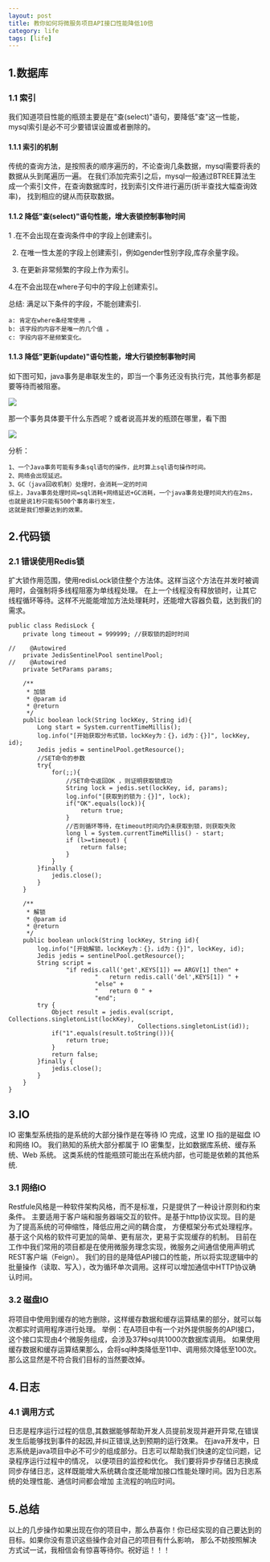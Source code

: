 ```yaml
---
layout: post
title: 教你如何将微服务项目API接口性能降低10倍
category: life
tags: [life]
---
```

 
## 1.数据库
### 1.1 索引
   我们知道项目性能的瓶颈主要是在"查(select)"语句，要降低"查"这一性能，mysql索引是必不可少要错误设置或者删除的。
   
#### 1.1.1 索引的机制
   传统的查询方法，是按照表的顺序遍历的，不论查询几条数据，mysql需要将表的数据从头到尾遍历一遍。
在我们添加完索引之后，mysql一般通过BTREE算法生成一个索引文件，在查询数据库时，找到索引文件进行遍历(折半查找大幅查询效率)，
找到相应的键从而获取数据。

#### 1.1.2 降低"查(select)"语句性能，增大表锁控制事物时间

1 .在不会出现在查询条件中的字段上创建索引。 

2. 在唯一性太差的字段上创建索引，例如gender性别字段,库存余量字段。

3. 在更新非常频繁的字段上作为索引。

4.在不会出现在where子句中的字段上创建索引。

总结: 满足以下条件的字段，不能创建索引.

    a: 肯定在where条经常使用 。
    b: 该字段的内容不是唯一的几个值 。
    c: 字段内容不是频繁变化。
    
#### 1.1.3 降低"更新(update)"语句性能，增大行锁控制事物时间

如下图可知，java事务是串联发生的，即当一个事务还没有执行完，其他事务都是要等待而被阻塞。

![](https://ziyekudeng.github.io/assets/images/2019/1027/high-concurrency-optimization-analysis/1.png) 

那一个事务具体要干什么东西呢？或者说高并发的瓶颈在哪里，看下图

![](https://ziyekudeng.github.io/assets/images/2019/1027/high-concurrency-optimization-analysis/2.png) 

分析：

    1、一个Java事务可能有多条sql语句的操作，此时算上sql语句操作时间。
    2、网络会出现延迟。
    3、GC（java回收机制）处理时，会消耗一定的时间
    综上，Java事务处理时间=sql消耗+网络延迟+GC消耗，一个java事务处理时间大约在2ms，也就是说1秒只能有500个事务串行发生，
    这就是我们想要达到的效果。

## 2.代码锁

### 2.1 错误使用Redis锁

 扩大锁作用范围，使用redisLock锁住整个方法体。这样当这个方法在并发时被调用时，会强制将多线程阻塞为单线程处理。
 在上一个线程没有释放锁时，让其它线程循环等待。这样不光能能增加方法处理耗时，还能增大容器负载，达到我们的需求。
 
    public class RedisLock {	
        private long timeout = 999999; //获取锁的超时时间
    
    //    @Autowired
        private JedisSentinelPool sentinelPool;
    //    @Autowired
        private SetParams params;
        
        /**
         * 加锁
         * @param id
         * @return
         */
        public boolean lock(String lockKey, String id){
            Long start = System.currentTimeMillis();
            log.info("[开始获取分布式锁，lockKey为：{}，id为：{}]", lockKey, id);
            Jedis jedis = sentinelPool.getResource();
            //SET命令的参数 
            try{
                for(;;){
                    //SET命令返回OK ，则证明获取锁成功
                    String lock = jedis.set(lockKey, id, params);
                    log.info("[获取到的锁为：{}]", lock);
                    if("OK".equals(lock)){
                        return true;
                    }
                    //否则循环等待，在timeout时间内仍未获取到锁，则获取失败
                    long l = System.currentTimeMillis() - start;
                    if (l>=timeout) {
                        return false;
                    }
                }
            }finally {
                jedis.close();
            }
        }
        
        /**
         * 解锁
         * @param id
         * @return
         */
        public boolean unlock(String lockKey, String id){
            log.info("[开始解锁，lockKey为：{}，id为：{}]", lockKey, id);
            Jedis jedis = sentinelPool.getResource();
            String script =
                    "if redis.call('get',KEYS[1]) == ARGV[1] then" +
                            "   return redis.call('del',KEYS[1]) " +
                            "else" +
                            "   return 0 " +
                            "end";
            try {
                Object result = jedis.eval(script, Collections.singletonList(lockKey), 
                                        Collections.singletonList(id));
                if("1".equals(result.toString())){
                    return true;
                }
                return false;
            }finally {
                jedis.close();
            }
        }
    }

## 3.IO

   IO 密集型系统指的是系统的大部分操作是在等待 IO 完成，这里 IO 指的是磁盘 IO 和网络 IO。
我们熟知的系统大部分都属于 IO 密集型，比如数据库系统、缓存系统、Web 系统。
这类系统的性能瓶颈可能出在系统内部，也可能是依赖的其他系统.

### 3.1 网络IO

   Restfule风格是一种软件架构风格，而不是标准，只是提供了一种设计原则和约束条件。
主要适用于客户端和服务器端交互的软件。是基于http协议实现。目的是为了提高系统的可伸缩性，降低应用之间的耦合度，
方便框架分布式处理程序。基于这个风格的软件可更加的简单、更有层次，更易于实现缓存的机制。
   目前在工作中我们常用的项目都是在使用微服务理念实现，微服务之间通信使用声明式REST客户端（Feign）。
我们的目的是降低API接口的性能，所以将实现逻辑中的批量操作（读取、写入），改为循环单次调用。这样可以增加通信中HTTP协议确认时间。


### 3.2 磁盘IO

  将项目中使用到缓存的地方删除，这样缓存数据和缓存运算结果的部分，就可以每次都实时调用程序进行处理。
  举例：在A项目中有一个对外提供服务的API接口，这个接口实现由4个微服务组成，会涉及37种sql共1000次数据库调用。
  如果使用缓存数据和缓存运算结果那么，会将sql种类降低至11中、调用频次降低至100次。那么这显然是不符合我们目标的当然要改掉。
  
  
 ## 4.日志
 ### 4.1 调用方式
 
   日志是程序运行过程的信息,其数据能够帮助开发人员提前发现并避开异常,在错误发生后能够找到事件的起因,并纠正错误,达到预期的运行效果。
 在java开发中，日志系统是java项目中必不可少的组成部分。日志可以帮助我们快速的定位问题，记录程序运行过程中的情况，
 以便项目的监控和优化。
   我们要将异步存储日志换成同步存储日志，这样既能增大系统耦合度还能增加接口性能处理时间。因为日志系统的处理性能、通信时间都会增加
   主流程的响应时间。
   
 ## 5.总结
   以上的几步操作如果出现在你的项目中，那么恭喜你！你已经实现的自己要达到的目标。如果你没有意识这些操作会对自己的项目有什么影响，
   那么不妨按照解决方式试一试，我相信会有惊喜等待你。祝好运！！！
   

